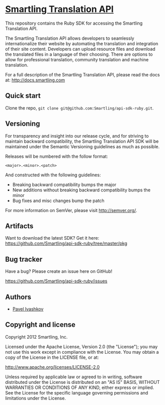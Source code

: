 [Smartling Translation API](http://docs.smartling.com)
=================

This repository contains the Ruby SDK for accessing the Smartling Translation API.

The Smartling Translation API allows developers to seamlessly internationalize their website by automating the translation and integration of their site content.
Developers can upload resource files and download the translated files in a language of their choosing. There are options to allow for professional translation, community translation and machine translation.

For a full description of the Smartling Translation API, please read the docs at: http://docs.smartling.com


Quick start
-----------

Clone the repo, `git clone git@github.com:Smartling/api-sdk-ruby.git`.


Versioning
----------

For transparency and insight into our release cycle, and for striving to maintain backward compatibility, the Smartling Translation API SDK will be maintained under the Semantic Versioning guidelines as much as possible.

Releases will be numbered with the follow format:

`<major>.<minor>.<patch>`

And constructed with the following guidelines:

* Breaking backward compatibility bumps the major
* New additions without breaking backward compatibility bumps the minor
* Bug fixes and misc changes bump the patch

For more information on SemVer, please visit http://semver.org/.


Artifacts
---------

Want to download the latest SDK? Get it here: https://github.com/Smartling/api-sdk-ruby/tree/master/pkg


Bug tracker
-----------

Have a bug? Please create an issue here on GitHub!

https://github.com/Smartling/api-sdk-ruby/issues


Authors
-------

* [Pavel Ivashkov](https://github.com/paiv)


Copyright and license
---------------------

Copyright 2012 Smartling, Inc.

Licensed under the Apache License, Version 2.0 (the "License");
you may not use this work except in compliance with the License.
You may obtain a copy of the License in the LICENSE file, or at:

   http://www.apache.org/licenses/LICENSE-2.0

Unless required by applicable law or agreed to in writing, software
distributed under the License is distributed on an "AS IS" BASIS,
WITHOUT WARRANTIES OR CONDITIONS OF ANY KIND, either express or implied.
See the License for the specific language governing permissions and
limitations under the License.

